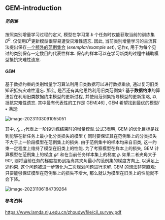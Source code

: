 ## GEM-introduction

##### 范例集

按照类别增量学习过程的定义, 模型在学习第 𝑏 个任务时仅能获取当前的训练集$D^b$. 仅使用$D^b$更新模型很容易遭受灾难性遗忘. 因此, 当前类别增量学习的主流算法提出保存<u>一个额外的范例集合</u> (*exemplar/example set*), 记作$\epsilon$, 用于为每个见过的类别保存一定数目的代表性样本. 保存的样本可以在学习新类的过程中辅助模型抵抗灾难性遗忘.

##### GEM

基于数据约束的类别增量学习算法利用旧类数据可以进行数据重放, 通过复习旧类知识抵抗灾难性遗忘. 那么, 是否还有其他思路利用旧类范例集? 基于**数据约束**的算法旨在利用旧类数据约束模型的更新过程, 并使用范例集指导模型的更新策略, 以抵抗灾难性遗忘. 其中最有代表性的工作是 GEM[46] , GEM 希望找到最优的模型𝑓 ∗ 满足:

![image-20231103091055051](C:\Users\hanabi\AppData\Roaming\Typora\typora-user-images\image-20231103091055051.png)

其中, $𝑓_{𝑏−1}$​ 代表上一阶段训练结束时的增量模型.公式3表明, GEM 的优化目标是找到能够在新任务上最小化分类损失的模型 𝑓, 同时要保证其在范例集上的分类损失不大于上一阶段模型在范例集上的损失. 由于范例集中的样本均来自旧类, 这一约束一定程度上维持了模型在旧类上的性能. 为了考察模型在样本上的损失, GEM 计算模型在范例集上的梯度 𝑔ℰ 和在当前任务样本集上的梯度 𝑔. 如果二者夹角大于 90°, 则将当前任务的梯度投影到距离其夹角最小的范例集的梯度方向上, 以满足上述约束. 这个问题被进一步转化为二次规划问题进行求解. GEM 的想法非常直观: 只要能够保证模型在范例集上的损失不增大, 那么就认为模型在旧类上的性能就不会下降。





![image-20231106184739264](C:\Users\hanabi\AppData\Roaming\Typora\typora-user-images\image-20231106184739264.png)



#### 参考资料 

https://www.lamda.nju.edu.cn/zhoudw/file/cil_survey.pdf